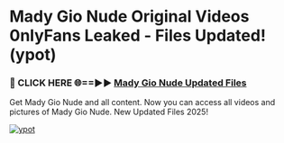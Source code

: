 # Mady Gio Nude Original Videos 0nlyFans Leaked - Files Updated! (ypot)

<h3>🔴 CLICK HERE 🌐==►► <a href="https://tinyurl.com/4mcuefdz" rel="nofollow">Mady Gio Nude Updated Files</a></h3>

Get Mady Gio Nude and all content. Now you can access all videos and pictures of Mady Gio Nude. New Updated Files 2025!

[![ypot](https://i.imgur.com/StAQSOY.gif)](https://tinyurl.com/4mcuefdz)
